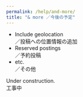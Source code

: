 ```yaml
---
permalink: /help/and-more/
title: "& more ／今後の予定"
---
```


- Include geolocation<br />／投稿への位置情報の追加
- Reserved postings<br />／予約投稿
- etc.<br />／その他

Under construction.  
工事中